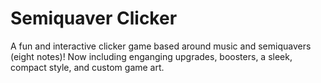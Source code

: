 # Semiquaver Clicker
A fun and interactive clicker game based around music and semiquavers (eight notes)! Now including enganging upgrades, boosters, a sleek, compact style, and custom game art.